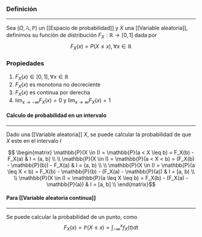 ### Definición
---
Sea $(\Omega, \mathbb{A}, \mathbb{P})$ un [[Espacio de probabilidad]] y $X$ una [[Variable aleatoria]], definimos su función de distribución $F_X : \mathbb{R} \to [0, 1]$ dada por 
$$ F_X(x) = P(X \leq x), \forall x \in \mathbb{R} $$


### Propiedades
1) $F_X(x) \in [0, 1], \forall x \in \mathbb{R}$
2) $F_X(x)$ es monotona no decreciente
3) $F_X(x)$ es continua por derecha
4) $\lim_{x \to -\infty} F_X(x) = 0$ y $\lim_{x \to \infty} F_X(x) = 1$


#### Calculo de probabilidad en un intervalo
---
Dado una [[Variable aleatoria]] $X$, se puede calcular la probabilidad de que $X$ este en el intervalo $I$

$$ \begin{matrix}
	\mathbb{P}(X \in I) = \mathbb{P}(a < X \leq b) = F_X(b) - F_X(a) & I = (a, b] \\ \\
	\mathbb{P}(X \in I) = \mathbb{P}(a < X < b) = (F_X(b) - \mathbb{P}(b)) - F_X(a) & I = (a, b) \\ \\
	\mathbb{P}(X \in I) = \mathbb{P}(a \leq X < b) = F_X(b) - \mathbb{P}(b) - (F_X(a) - \mathbb{P}(a)) & I = [a, b) \\ \\
	\mathbb{P}(X \in I) = \mathbb{P}(a \leq X \leq b) = F_X(b) - (F_X(a) - \mathbb{P}(a)) & I = [a, b] \\
\end{matrix}$$
 

#### Para [[Variable aleatoria continua]]
---
Se puede calcular la probabilidad de un punto, como 
$$ F_X(x) = \mathbb{P}(X \leq x) = \int_{-\infty}^x f_X(t) dt $$